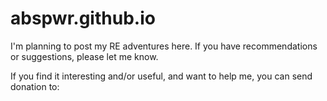 # abspwr.github.io

I'm planning to post my RE adventures here. If you have recommendations or suggestions, please let me know.

If you find it interesting and/or useful, and want to help me, you can send donation to: 

